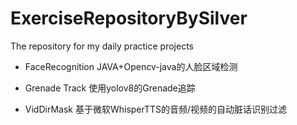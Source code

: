 # ExerciseRepositoryBySilver
The repository for my daily practice projects 

- FaceRecognition
  JAVA+Opencv-java的人脸区域检测

- Grenade Track
  使用yolov8的Grenade追踪
- VidDirMask
  基于微软WhisperTTS的音频/视频的自动脏话识别过滤
